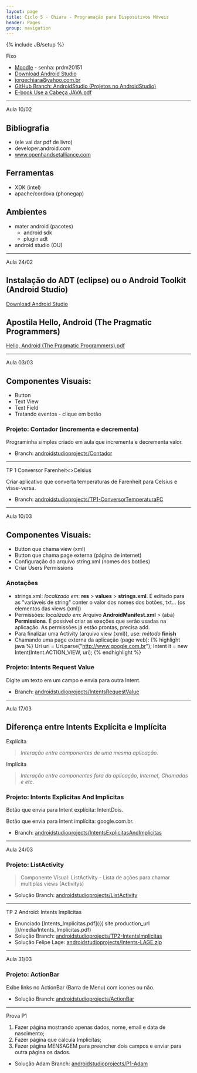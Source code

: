 ```yaml
---
layout: page
title: Ciclo 5 - Chiara - Programação para Dispositivos Móveis
header: Pages
group: navigation
---
```

{% include JB/setup %}

<span class="label label-warning text-uppercase"><span class="glyphicon glyphicon glyphicon-star"></span> Fixo</span>

- [Moodle](http://fatecrl.edu.br/moodle/course/view.php?id=230) - senha: prdm20151
- [Download Android Studio](http://developer.android.com/sdk/index.html)
- [jorgechiara@yahoo.com.br](jorgechiara@yahoo.com.br)
- [GitHub Branch: AndroidStudio (Projetos no AndroidStudio)](https://github.com/adammacias/fatec-si-digital/tree/androidstudioprojects)
- [E-book Use a Cabeça JAVA.pdf](https://fatecspgov-my.sharepoint.com/personal/adam_macias_fatec_sp_gov_br/_layouts/15/guestaccess.aspx?guestaccesstoken=exC7yg4Fh4Izgsbi2%2f6JhrI7YDAAfYtrNcBdKX3O4bQ%3d&docid=0d449a6fe69ae4b85944265337b790078)

***

<span class="label label-primary text-uppercase"><span class="glyphicon glyphicon glyphicon-star"></span> Aula 10/02</span>

## Bibliografia
- (ele vai dar pdf de livro)
- developer.android.com
- www.openhandsetalliance.com
 
## Ferramentas
- XDK (intel)
- apache/cordova (phonegap)
 
## Ambientes
- mater android (pacotes)
  - android sdk 
  - plugin adt
- android studio (OU)

***

<span class="label label-primary text-uppercase"><span class="glyphicon glyphicon glyphicon-star"></span> Aula 24/02</span>

## Instalação do ADT (eclipse) ou o Android Toolkit (Android Studio)
[Download Android Studio](http://developer.android.com/sdk/index.html)

## Apostila Hello, Android (The Pragmatic Programmers)
[Hello, Android (The Pragmatic Programmers).pdf](https://www.facebook.com/download/780007602089838/Hello%2C%20Android%20%28The%20Pragmatic%20Programmers%29.pdf)

***

<span class="label label-primary text-uppercase"><span class="glyphicon glyphicon glyphicon-star"></span> Aula 03/03</span>

## Componentes Visuais:
- Button
- Text View
- Text Field
- Tratando eventos - clique em botão

### Projeto: Contador (incrementa e decrementa)

Programinha simples criado em aula que incrementa e decrementa valor.

- Branch: [androidstudioprojects/Contador](https://github.com/adammacias/fatec-si-digital/tree/androidstudioprojects/Contador)  

***

<span class="label label-success text-uppercase"><span class="glyphicon glyphicon glyphicon-star"></span> TP 1 Conversor Farenheit<>Celsius</span>

Criar aplicativo que converta temperaturas de Farenheit para Celsius e visse-versa.

- Branch: [androidstudioprojects/TP1-ConversorTemperaturaFC](https://github.com/adammacias/fatec-si-digital/tree/androidstudioprojects/TP1-ConversorTemperaturaFC)  


***

<span class="label label-primary text-uppercase"><span class="glyphicon glyphicon glyphicon-star"></span> Aula 10/03</span>

## Componentes Visuais:
- Button que chama view (xml)
- Button que chama page externa (página de internet)
- Configuração do arquivo string.xml (nomes dos botôes)
- Criar Users Permissions

### Anotações
- strings.xml: *localizado em*: **res** > **values** > **strings.xml**. É editado para as "variáveis de string" conter o valor dos nomes dos botões, txt... (os elementos das views (xml))
- Permissões: *localizado em*: Arquivo **AndroidManifest.xml** > (aba) **Permissions**. É possível criar as exeções que serão usadas na aplicação. As permissões já estão prontas, precisa add.
- Para finalizar uma Activity (arquivo view (xml)), use: *método* **finish**
- Chamando uma page externa da aplicação (page web):
{% highlight java %}
Uri uri = Uri.parse("http://www.google.com.br");
Intent it = new Intent(Intent.ACTION_VIEW, uri);
{% endhighlight %}

### Projeto: Intents Request Value

Digite um texto em um campo e envia para outra Intent. 

- Branch: [androidstudioprojects/IntentsRequestValue](https://github.com/adammacias/fatec-si-digital/tree/androidstudioprojects/IntentsRequestValue)  

***

<span class="label label-primary text-uppercase"><span class="glyphicon glyphicon glyphicon-star"></span> Aula 17/03</span>

## Diferença entre Intents Explícita e Implícita

Explícita

> *Interação entre componentes de uma mesma aplicação*.

Implícita

> *Interação entre componentes fora da aplicação, Internet, Chamadas e etc*.

### Projeto: Intents Explicitas And Implicitas

Botão que envia para Intent explícita: IntentDois. 

Botão que envia para Intent implícita: google.com.br. 

- Branch: [androidstudioprojects/IntentsExplicitasAndImplicitas](https://github.com/adammacias/fatec-si-digital/tree/androidstudioprojects/IntentsExplicitasAndImplicitas)  

***

<span class="label label-primary text-uppercase"><span class="glyphicon glyphicon glyphicon-star"></span> Aula 24/03</span>

### Projeto: ListActivity

> Componente Visual: ListActivity - Lista de ações para chamar multiplas views (Activitys)

- Solução Branch: [androidstudioprojects/ListActivity](https://github.com/adammacias/fatec-si-digital/tree/androidstudioprojects/ListActivity)  

***

<span class="label label-success text-uppercase"><span class="glyphicon glyphicon glyphicon-star"></span>TP 2 Android: Intents Implícitas</span> 

- Enunciado [Intents_Implicitas.pdf]({{ site.production_url }}/media/Intents_Implicitas.pdf) 
- Solução Branch: [androidstudioprojects/TP2-IntentsImplicitas](https://github.com/adammacias/fatec-si-digital/tree/androidstudioprojects/TP2-IntentsImplicitas)  
- Solução Felipe Lage: [androidstudioprojects/Intents-LAGE.zip](https://github.com/adammacias/fatec-si-digital/blob/androidstudioprojects/Intents-LAGE.zip)  

***

<span class="label label-primary text-uppercase"><span class="glyphicon glyphicon glyphicon-star"></span> Aula 31/03</span>

### Projeto: ActionBar 

Exibe links no ActionBar (Barra de Menu) com icones ou não. 

- Solução Branch: [androidstudioprojects/ActionBar](https://github.com/adammacias/fatec-si-digital/tree/androidstudioprojects/ActionBar)  

***

<span class="label label-success text-uppercase"><span class="glyphicon glyphicon glyphicon-star"></span> Prova P1</span> 

1. Fazer página mostrando apenas dados, nome, email e data de nascimento;
2. Fazer página que calcula Implicitas;
3. Fazer página MENSAGEM para preencher dois campos e enviar para outra página os dados.

- Solução Adam Branch: [androidstudioprojects/P1-Adam](https://github.com/adammacias/fatec-si-digital/tree/androidstudioprojects/P1-Adam) 

